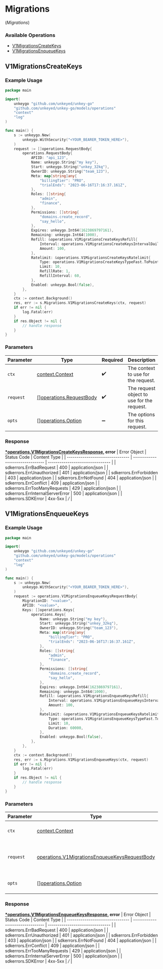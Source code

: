 # Migrations
(*Migrations*)

### Available Operations

* [V1MigrationsCreateKeys](#v1migrationscreatekeys)
* [V1MigrationsEnqueueKeys](#v1migrationsenqueuekeys)

## V1MigrationsCreateKeys

### Example Usage

```go
package main

import(
	unkeygo "github.com/unkeyed/unkey-go"
	"github.com/unkeyed/unkey-go/models/operations"
	"context"
	"log"
)

func main() {
    s := unkeygo.New(
        unkeygo.WithSecurity("<YOUR_BEARER_TOKEN_HERE>"),
    )
    request := []operations.RequestBody{
        operations.RequestBody{
            APIID: "api_123",
            Name: unkeygo.String("my key"),
            Start: unkeygo.String("unkey_32kq"),
            OwnerID: unkeygo.String("team_123"),
            Meta: map[string]any{
                "billingTier": "PRO",
                "trialEnds": "2023-06-16T17:16:37.161Z",
            },
            Roles: []string{
                "admin",
                "finance",
            },
            Permissions: []string{
                "domains.create_record",
                "say_hello",
            },
            Expires: unkeygo.Int64(1623869797161),
            Remaining: unkeygo.Int64(1000),
            Refill: &operations.V1MigrationsCreateKeysRefill{
                Interval: operations.V1MigrationsCreateKeysIntervalDaily,
                Amount: 100,
            },
            Ratelimit: &operations.V1MigrationsCreateKeysRatelimit{
                Type: operations.V1MigrationsCreateKeysTypeFast.ToPointer(),
                Limit: 10,
                RefillRate: 1,
                RefillInterval: 60,
            },
            Enabled: unkeygo.Bool(false),
        },
    }
    ctx := context.Background()
    res, err := s.Migrations.V1MigrationsCreateKeys(ctx, request)
    if err != nil {
        log.Fatal(err)
    }
    if res.Object != nil {
        // handle response
    }
}
```



### Parameters

| Parameter                                                | Type                                                     | Required                                                 | Description                                              |
| -------------------------------------------------------- | -------------------------------------------------------- | -------------------------------------------------------- | -------------------------------------------------------- |
| `ctx`                                                    | [context.Context](https://pkg.go.dev/context#Context)    | :heavy_check_mark:                                       | The context to use for the request.                      |
| `request`                                                | [[]operations.RequestBody](../../.md)                    | :heavy_check_mark:                                       | The request object to use for the request.               |
| `opts`                                                   | [][operations.Option](../../models/operations/option.md) | :heavy_minus_sign:                                       | The options for this request.                            |


### Response

**[*operations.V1MigrationsCreateKeysResponse](../../models/operations/v1migrationscreatekeysresponse.md), error**
| Error Object                     | Status Code                      | Content Type                     |
| -------------------------------- | -------------------------------- | -------------------------------- |
| sdkerrors.ErrBadRequest          | 400                              | application/json                 |
| sdkerrors.ErrUnauthorized        | 401                              | application/json                 |
| sdkerrors.ErrForbidden           | 403                              | application/json                 |
| sdkerrors.ErrNotFound            | 404                              | application/json                 |
| sdkerrors.ErrConflict            | 409                              | application/json                 |
| sdkerrors.ErrTooManyRequests     | 429                              | application/json                 |
| sdkerrors.ErrInternalServerError | 500                              | application/json                 |
| sdkerrors.SDKError               | 4xx-5xx                          | */*                              |

## V1MigrationsEnqueueKeys

### Example Usage

```go
package main

import(
	unkeygo "github.com/unkeyed/unkey-go"
	"github.com/unkeyed/unkey-go/models/operations"
	"context"
	"log"
)

func main() {
    s := unkeygo.New(
        unkeygo.WithSecurity("<YOUR_BEARER_TOKEN_HERE>"),
    )
    request := operations.V1MigrationsEnqueueKeysRequestBody{
        MigrationID: "<value>",
        APIID: "<value>",
        Keys: []operations.Keys{
            operations.Keys{
                Name: unkeygo.String("my key"),
                Start: unkeygo.String("unkey_32kq"),
                OwnerID: unkeygo.String("team_123"),
                Meta: map[string]any{
                    "billingTier": "PRO",
                    "trialEnds": "2023-06-16T17:16:37.161Z",
                },
                Roles: []string{
                    "admin",
                    "finance",
                },
                Permissions: []string{
                    "domains.create_record",
                    "say_hello",
                },
                Expires: unkeygo.Int64(1623869797161),
                Remaining: unkeygo.Int64(1000),
                Refill: &operations.V1MigrationsEnqueueKeysRefill{
                    Interval: operations.V1MigrationsEnqueueKeysIntervalDaily,
                    Amount: 100,
                },
                Ratelimit: &operations.V1MigrationsEnqueueKeysRatelimit{
                    Type: operations.V1MigrationsEnqueueKeysTypeFast.ToPointer(),
                    Limit: 10,
                    Duration: 60000,
                },
                Enabled: unkeygo.Bool(false),
            },
        },
    }
    ctx := context.Background()
    res, err := s.Migrations.V1MigrationsEnqueueKeys(ctx, request)
    if err != nil {
        log.Fatal(err)
    }
    if res.Object != nil {
        // handle response
    }
}
```



### Parameters

| Parameter                                                                                                      | Type                                                                                                           | Required                                                                                                       | Description                                                                                                    |
| -------------------------------------------------------------------------------------------------------------- | -------------------------------------------------------------------------------------------------------------- | -------------------------------------------------------------------------------------------------------------- | -------------------------------------------------------------------------------------------------------------- |
| `ctx`                                                                                                          | [context.Context](https://pkg.go.dev/context#Context)                                                          | :heavy_check_mark:                                                                                             | The context to use for the request.                                                                            |
| `request`                                                                                                      | [operations.V1MigrationsEnqueueKeysRequestBody](../../models/operations/v1migrationsenqueuekeysrequestbody.md) | :heavy_check_mark:                                                                                             | The request object to use for the request.                                                                     |
| `opts`                                                                                                         | [][operations.Option](../../models/operations/option.md)                                                       | :heavy_minus_sign:                                                                                             | The options for this request.                                                                                  |


### Response

**[*operations.V1MigrationsEnqueueKeysResponse](../../models/operations/v1migrationsenqueuekeysresponse.md), error**
| Error Object                     | Status Code                      | Content Type                     |
| -------------------------------- | -------------------------------- | -------------------------------- |
| sdkerrors.ErrBadRequest          | 400                              | application/json                 |
| sdkerrors.ErrUnauthorized        | 401                              | application/json                 |
| sdkerrors.ErrForbidden           | 403                              | application/json                 |
| sdkerrors.ErrNotFound            | 404                              | application/json                 |
| sdkerrors.ErrConflict            | 409                              | application/json                 |
| sdkerrors.ErrTooManyRequests     | 429                              | application/json                 |
| sdkerrors.ErrInternalServerError | 500                              | application/json                 |
| sdkerrors.SDKError               | 4xx-5xx                          | */*                              |

